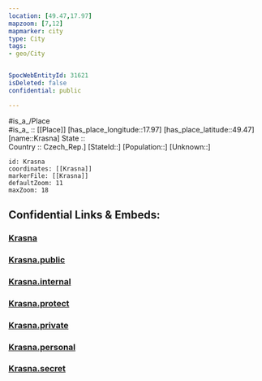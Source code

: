 ```yaml
---
location: [49.47,17.97] 
mapzoom: [7,12] 
mapmarker: city 
type: City
tags:
- geo/City


SpocWebEntityId: 31621
isDeleted: false
confidential: public

---
```

#is_a_/Place  
#is_a_ :: [[Place]] 
[has_place_longitude::17.97] 
[has_place_latitude::49.47] 
[name::Krasna] 
State ::  
Country :: Czech_Rep.] 
[StateId::] 
[Population::] 
[Unknown::] 


```leaflet
id: Krasna
coordinates: [[Krasna]] 
markerFile: [[Krasna]] 
defaultZoom: 11 
maxZoom: 18
```


## Confidential Links & Embeds: 

### [Krasna](/_Standards/Earth/Continent/Europe/Europe~Central/Czech_Republic/regions~Czech_Republic/Zlínský/City/Krasna.md) 

### [Krasna.public](/_public/Earth/Continent/Europe/Europe~Central/Czech_Republic/regions~Czech_Republic/Zlínský/City/Krasna.public.md) 

### [Krasna.internal](/_internal/Earth/Continent/Europe/Europe~Central/Czech_Republic/regions~Czech_Republic/Zlínský/City/Krasna.internal.md) 

### [Krasna.protect](/_protect/Earth/Continent/Europe/Europe~Central/Czech_Republic/regions~Czech_Republic/Zlínský/City/Krasna.protect.md) 

### [Krasna.private](/_private/Earth/Continent/Europe/Europe~Central/Czech_Republic/regions~Czech_Republic/Zlínský/City/Krasna.private.md) 

### [Krasna.personal](/_personal/Earth/Continent/Europe/Europe~Central/Czech_Republic/regions~Czech_Republic/Zlínský/City/Krasna.personal.md) 

### [Krasna.secret](/_secret/Earth/Continent/Europe/Europe~Central/Czech_Republic/regions~Czech_Republic/Zlínský/City/Krasna.secret.md)

